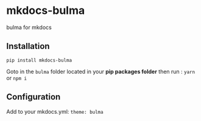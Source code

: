 # mkdocs-bulma

bulma for mkdocs

## Installation

`pip install mkdocs-bulma`
   
Goto in the `bulma` folder located in your **pip packages folder** then run :
`yarn` or `npm i` 

## Configuration

Add to your mkdocs.yml: `theme: bulma`